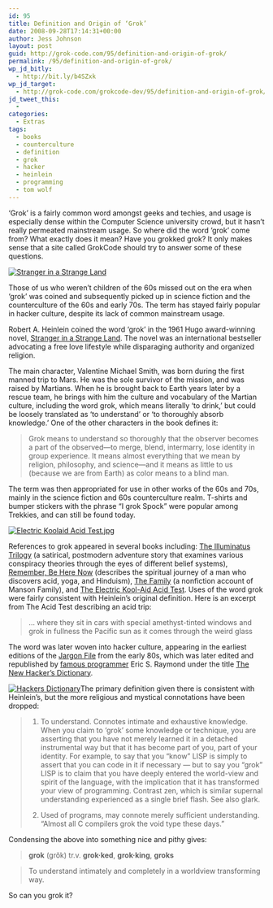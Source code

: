```yaml
---
id: 95
title: Definition and Origin of ‘Grok’
date: 2008-09-28T17:14:31+00:00
author: Jess Johnson
layout: post
guid: http://grok-code.com/95/definition-and-origin-of-grok/
permalink: /95/definition-and-origin-of-grok/
wp_jd_bitly:
  - http://bit.ly/b4SZxk
wp_jd_target:
  - http://grok-code.com/grokcode-dev/95/definition-and-origin-of-grok/
jd_tweet_this:
  - 
categories:
  - Extras
tags:
  - books
  - counterculture
  - definition
  - grok
  - hacker
  - heinlein
  - programming
  - tom wolf
---
```

&#8216;Grok&#8217; is a fairly common word amongst geeks and techies, and usage is especially dense within the Computer Science university crowd, but it hasn&#8217;t really permeated mainstream usage. So where did the word &#8216;grok&#8217; come from? What exactly does it mean? Have you grokked grok? It only makes sense that a site called GrokCode should try to answer some of these questions. <!--more-->

[<img src="{{ site.baseimgurl }}2008/09/stranger-in-a-strange-land.jpg" alt="Stranger in a Strange Land" class="alignleft" />](http://www.amazon.com/gp/product/0441788386?ie=UTF8&tag=grok-20&linkCode=as2&camp=1789&creative=9325&creativeASIN=0441788386 "Stranger in a Strange Land")

Those of us who weren&#8217;t children of the 60s missed out on the era when &#8216;grok&#8217; was coined and subsequently picked up in science fiction and the counterculture of the 60s and early 70s. The term has stayed fairly popular in hacker culture, despite its lack of common mainstream usage.

Robert A. Heinlein coined the word &#8216;grok&#8217; in the 1961 Hugo award-winning novel, [Stranger in a Strange Land](http://www.amazon.com/gp/product/0441788386?ie=UTF8&tag=grok-20&linkCode=as2&camp=1789&creative=9325&creativeASIN=0441788386 "Stranger in a Strange Land"). The novel was an international bestseller advocating a free love lifestyle while disparaging authority and organized religion.

The main character, Valentine Michael Smith, was born during the first manned trip to Mars. He was the sole survivor of the mission, and was raised by Martians. When he is brought back to Earth years later by a rescue team, he brings with him the culture and vocabulary of the Martian culture, including the word grok, which means literally &#8216;to drink,&#8217; but could be loosely translated as &#8216;to understand&#8217; or &#8216;to thoroughly absorb knowledge.&#8217; One of the other characters in the book defines it:

> Grok means to understand so thoroughly that the observer becomes a part of the observed—to merge, blend, intermarry, lose identity in group experience. It means almost everything that we mean by religion, philosophy, and science—and it means as little to us (because we are from Earth) as color means to a blind man.

The term was then appropriated for use in other works of the 60s and 70s, mainly in the science fiction and 60s counterculture realm. T-shirts and bumper stickers with the phrase &#8220;I grok Spock&#8221; were popular among Trekkies, and can still be found today.

[<img src="{{ site.baseimgurl }}2008/09/electric-koolaid-acid-test.jpg" alt="Electric Koolaid Acid Test.jpg" class="alignleft" />](http://www.amazon.com/gp/product/031242759X?ie=UTF8&tag=grok-20&linkCode=as2&camp=1789&creative=9325&creativeASIN=031242759X "The Electric Kool-Aid Acid Test")

References to grok appeared in several books including: [The Illuminatus Trilogy](http://www.amazon.com/gp/product/0440539811?ie=UTF8&tag=grok-20&linkCode=as2&camp=1789&creative=9325&creativeASIN=0440539811 "The Illuminatus Trilogy") (a satirical, postmodern adventure story that examines various conspiracy theories through the eyes of different belief systems), [Remember, Be Here Now](http://www.amazon.com/gp/product/0517543052?ie=UTF8&tag=grok-20&linkCode=as2&camp=1789&creative=9325&creativeASIN=0517543052 "Remember, Be Here Now") (describes the spiritual journey of a man who discovers acid, yoga, and Hinduism), [The Family](http://www.amazon.com/gp/product/1560253967?ie=UTF8&tag=grok-20&linkCode=as2&camp=1789&creative=9325&creativeASIN=1560253967 "The Family") (a nonfiction account of Manson Family), and [The Electric Kool-Aid Acid Test](http://www.amazon.com/gp/product/031242759X?ie=UTF8&tag=grok-20&linkCode=as2&camp=1789&creative=9325&creativeASIN=031242759X "The Electric Kool-Aid Acid Test"). Uses of the word grok were fairly consistent with Heinlein&#8217;s original definition. Here is an excerpt from The Acid Test describing an acid trip:

> &#8230; where they sit in cars with special amethyst-tinted windows and grok in fullness the Pacific sun as it comes through the weird glass

The word was later woven into hacker culture, appearing in the earliest editions of the [Jargon File](http://www.catb.org/jargon/ "Jargon File") from the early 80s, which was later edited and republished by [famous programmer](http://grokcode.com/37/famous-programmers-from-adleman-to-zimmermann/) Eric S. Raymond under the title [The New Hacker&#8217;s Dictionary](http://www.amazon.com/gp/product/0262680920?ie=UTF8&tag=grok-20&linkCode=as2&camp=1789&creative=9325&creativeASIN=0262680920 "The New Hacker's Dictionary").

[<img src="{{ site.baseimgurl }}2008/09/hackers-dictionary.jpg" alt="Hackers Dictionary" class="alignleft" />](http://www.amazon.com/gp/product/0262680920?ie=UTF8&tag=grok-20&linkCode=as2&camp=1789&creative=9325&creativeASIN=0262680920 "The New Hacker's Dictionary")The primary definition given there is consistent with Heinlein&#8217;s, but the more religious and mystical connotations have been dropped:

> 1. To understand. Connotes intimate and exhaustive knowledge. When you claim to ‘grok’ some knowledge or technique, you are asserting that you have not merely learned it in a detached instrumental way but that it has become part of you, part of your identity. For example, to say that you “know” LISP is simply to assert that you can code in it if necessary — but to say you “grok” LISP is to claim that you have deeply entered the world-view and spirit of the language, with the implication that it has transformed your view of programming. Contrast zen, which is similar supernal understanding experienced as a single brief flash. See also glark.
> 
> 2. Used of programs, may connote merely sufficient understanding. “Almost all C compilers grok the void type these days.”

Condensing the above into something nice and pithy gives:

> **grok** (grŏk) tr.v. **grok·ked**, **grok·king**, **groks**
  
> To understand intimately and completely in a worldview transforming way.

So can you grok it?
